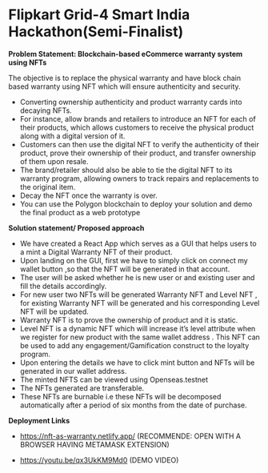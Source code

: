 # Flipkart Grid-4 Smart India Hackathon(Semi-Finalist)

**Problem Statement: Blockchain-based eCommerce warranty system using NFTs**

The objective is to replace the physical warranty and have block chain based warranty using NFT which will ensure
authenticity and security.
* Converting ownership authenticity and product warranty cards into decaying NFTs.
* For instance, allow brands and retailers to introduce an NFT for each of their products, which allows
customers to receive the physical product along with a digital version of it.
* Customers can then use the digital NFT to verify the authenticity of their product, prove their ownership of
their product, and transfer ownership of them upon resale.
* The brand/retailer should also be able to tie the digital NFT to its warranty program, allowing owners to track
repairs and replacements to the original item.
* Decay the NFT once the warranty is over.
* You can use the Polygon blockchain to deploy your solution and demo the final product as a web prototype



**Solution statement/ Proposed approach**


* We have created a React App which serves as a GUI that helps users to a mint a Digital Warranty NFT of their product.<br />
* Upon landing on the GUI, first we have to simply click on connect my wallet button ,so that the NFT will be generated in that account.<br />
* The user will be asked whether he is  new user or and existing user and fill the details accordingly.<br />
* For new user two NFTs will be generated Warranty NFT and Level NFT , for existing Warranty NFT will be generated and his corresponding Level NFT will be updated.
* Warranty NFT is to prove the ownership of product and it is static.<br />
* Level NFT is a dynamic NFT which will increase it’s level attribute when we register for new product with the same wallet address . This NFT can be used to add any    engagement/Gamification construct to the loyalty program.<br />
* Upon entering the details we have to click mint button and NFTs will be generated in our wallet address.<br />
* The minted NFTS can be viewed using Openseas.testnet<br />
* The NFTs generated are transferable. <br />
* These NFTs are burnable i.e these NFTs will be decomposed automatically after a period of six months from the date of purchase.<br />

**Deployment Links**

* https://nft-as-warranty.netlify.app/
(RECOMMENDE: OPEN WITH A BROWSER HAVING METAMASK EXTENSION)

* https://youtu.be/qx3UkKM9Md0
(DEMO VIDEO)


